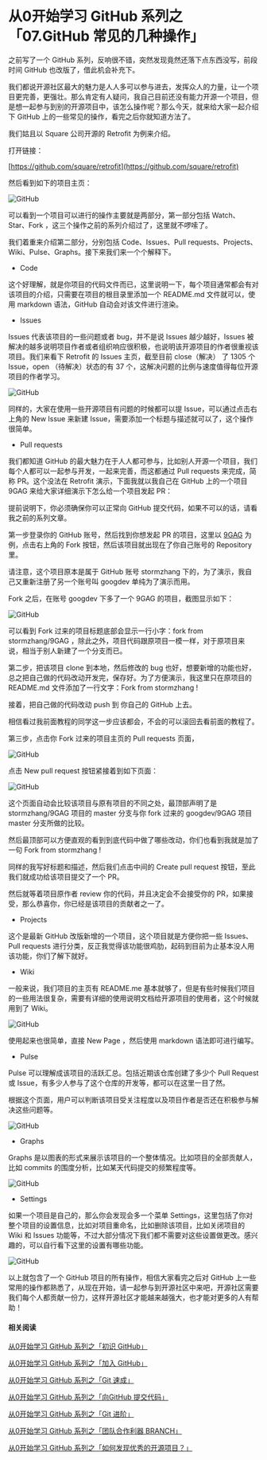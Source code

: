 # 从0开始学习 GitHub 系列之「07.GitHub 常见的几种操作」

之前写了一个 GitHub 系列，反响很不错，突然发现竟然还落下点东西没写，前段时间 GitHub 也改版了，借此机会补充下。

我们都说开源社区最大的魅力是人人多可以参与进去，发挥众人的力量，让一个项目更完善，更强壮。那么肯定有人疑问，我自己目前还没有能力开源一个项目，但是想一起参与到别的开源项目中，该怎么操作呢？那么今天，就来给大家一起介绍下 GitHub 上的一些常见的操作，看完之后你就知道方法了。

我们姑且以 Square 公司开源的 Retrofit 为例来介绍。

打开链接：

[https://github.com/square/retrofit](https://github.com/square/retrofit)

然后看到如下的项目主页：

![GitHub](images/github_36.jpg)

可以看到一个项目可以进行的操作主要就是两部分，第一部分包括 Watch、Star、Fork ，这三个操作之前的系列介绍过了，这里就不啰嗦了。

我们着重来介绍第二部分，分别包括 Code、Issues、Pull requests、Projects、Wiki、Pulse、Graphs。接下来我们来一个个解释下。

- Code

这个好理解，就是你项目的代码文件而已，这里说明一下，每个项目通常都会有对该项目的介绍，只需要在项目的根目录里添加一个 README.md 文件就可以，使用 markdown 语法，GitHub 自动会对该文件进行渲染。

- Issues

Issues 代表该项目的一些问题或者 bug，并不是说 Issues 越少越好，Issues 被解决的越多说明项目作者或者组织响应很积极，也说明该开源项目的作者很重视该项目。我们来看下 Retrofit 的 Issues 主页，截至目前 close（解决） 了 1305 个 Issue，open （待解决）状态的有 37 个，这解决问题的比例与速度值得每位开源项目的作者学习。

![GitHub](images/github_37.jpg)

同样的，大家在使用一些开源项目有问题的时候都可以提 Issue，可以通过点击右上角的 New Issue 来新建 Issue，需要添加一个标题与描述就可以了，这个操作很简单。

- Pull requests

我们都知道 GitHub 的最大魅力在于人人都可参与，比如别人开源一个项目，我们每个人都可以一起参与开发，一起来完善，而这都通过 Pull requests 来完成，简称 PR。这个没法在 Retrofit 演示，下面我就以我自己在 GitHub 上的一个项目 9GAG 来给大家详细演示下怎么给一个项目发起 PR：

提前说明下，你必须确保你可以正常向 GitHub 提交代码，如果不可以的话，请看我之前的系列文章。

第一步登录你的 GitHub 账号，然后找到你想发起 PR 的项目，这里以 [9GAG](https://github.com/stormzhang/9GAG) 为例，点击右上角的 Fork 按钮，然后该项目就出现在了你自己账号的 Repository 里。

请注意，这个项目原本是属于 GitHub 账号 stormzhang 下的，为了演示，我自己又重新注册了另一个账号叫 googdev 单纯为了演示而用。

Fork 之后，在账号 googdev 下多了一个 9GAG 的项目，截图显示如下：

![GitHub](images/github_38.jpg)

可以看到 Fork 过来的项目标题底部会显示一行小字：fork from stormzhang/9GAG ，除此之外，项目代码跟原项目一模一样，对于原项目来说，相当于别人新建了一个分支而已。

第二步，把该项目 clone 到本地，然后修改的 bug 也好，想要新增的功能也好，总之把自己做的代码改动开发完，保存好。为了方便演示，我这里只在原项目的 README.md 文件添加了一行文字：Fork from stormzhang !

接着，把自己做的代码改动 push 到 你自己的 GitHub 上去。

相信看过我前面教程的同学这一步应该都会，不会的可以滚回去看前面的教程了。

第三步，点击你 Fork 过来的项目主页的 Pull requests 页面，

![GitHub](images/github_39.jpg)

点击 New pull request 按钮紧接着到如下页面：

![GitHub](images/github_40.jpg)

这个页面自动会比较该项目与原有项目的不同之处，最顶部声明了是 stormzhang/9GAG 项目的 master 分支与你 fork 过来的 googdev/9GAG 项目 master 分支所做的比较。

然后最顶部可以方便直观的看到到底代码中做了哪些改动，你们也看到我就是加了一句 Fork from stormzhang !

同样的我写好标题和描述，然后我们点击中间的 Create pull request 按钮，至此我们就成功给该项目提交了一个 PR。

然后就等着项目原作者 review 你的代码，并且决定会不会接受你的 PR，如果接受，那么恭喜你，你已经是该项目的贡献者之一了。

- Projects

这个是最新 GitHub 改版新增的一个项目，这个项目就是方便你把一些 Issues、Pull requests 进行分类，反正我觉得该功能很鸡肋，起码到目前为止基本没人用该功能，你们了解下就好。

- Wiki

一般来说，我们项目的主页有 README.me 基本就够了，但是有些时候我们项目的一些用法很复杂，需要有详细的使用说明文档给开源项目的使用者，这个时候就用到了 Wiki。

![GitHub](images/github_41.jpg)

使用起来也很简单，直接 New Page ，然后使用 markdown 语法即可进行编写。

- Pulse

Pulse 可以理解成该项目的活跃汇总。包括近期该仓库创建了多少个 Pull Request 或 Issue，有多少人参与了这个仓库的开发等，都可以在这里一目了然。

根据这个页面，用户可以判断该项目受关注程度以及项目作者是否还在积极参与解决这些问题等。

![GitHub](images/github_42.jpg)

- Graphs

Graphs 是以图表的形式来展示该项目的一个整体情况。比如项目的全部贡献人，比如 commits 的围度分析，比如某天代码提交的频繁程度等。

![GitHub](images/github_43.jpg)

- Settings

如果一个项目是自己的，那么你会发现会多一个菜单 Settings，这里包括了你对整个项目的设置信息，比如对项目重命名，比如删除该项目，比如关闭项目的 Wiki 和 Issues 功能等，不过大部分情况下我们都不需要对这些设置做更改。感兴趣的，可以自行看下这里的设置有哪些功能。

![GitHub](images/github_44.jpg)

以上就包含了一个 GitHub 项目的所有操作，相信大家看完之后对 GitHub 上一些常用的操作都熟悉了，从现在开始，请一起参与到开源社区中来吧，开源社区需要我们每个人都贡献一份力，这样开源社区才能越来越强大，也才能对更多的人有帮助！

#### 相关阅读

[从0开始学习 GitHub 系列之「初识 GitHub」](01.初识Github.md)

[从0开始学习 GitHub 系列之「加入 GitHub」](02.加入GitHub.md)

[从0开始学习 GitHub 系列之「Git 速成」](03.Git速成.md)

[从0开始学习 GitHub 系列之「向GitHub 提交代码」](04.向GitHub提交代码.md)

[从0开始学习 GitHub 系列之「Git 进阶」](05.Git进阶.md)

[从0开始学习 GitHub 系列之「团队合作利器 BRANCH」](06.团队合作利器Branch.md)

[从0开始学习 GitHub 系列之「如何发现优秀的开源项目？」](08.如何发现优秀的开源项目.md)

